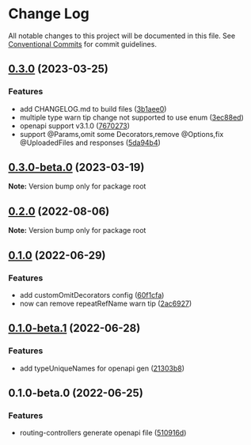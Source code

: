 # Change Log

All notable changes to this project will be documented in this file.
See [Conventional Commits](https://conventionalcommits.org) for commit guidelines.

## [0.3.0](https://github.com/liangskyli/routing-controllers-openapi/compare/v0.3.0-beta.0...v0.3.0) (2023-03-25)


### Features

* add CHANGELOG.md to build files ([3b1aee0](https://github.com/liangskyli/routing-controllers-openapi/commit/3b1aee030e3b651e07e77682103bdfbcd4c6a18e))
* multiple type warn tip change not supported to use enum ([3ec88ed](https://github.com/liangskyli/routing-controllers-openapi/commit/3ec88edab96a5e4b7f8d7c82d537d4b09f82f2ac))
* openapi support v3.1.0 ([7670273](https://github.com/liangskyli/routing-controllers-openapi/commit/7670273d3796e8dd572a4e1d0f708c1036b0c641))
* support @Params,omit some Decorators,remove @Options,fix @UploadedFiles and responses ([5da94b4](https://github.com/liangskyli/routing-controllers-openapi/commit/5da94b40258ee70ff4cbb87c95de31bb4dca403f))



## [0.3.0-beta.0](https://github.com/liangskyli/routing-controllers-openapi/compare/v0.2.0...v0.3.0-beta.0) (2023-03-19)

**Note:** Version bump only for package root





## [0.2.0](https://github.com/liangskyli/routing-controllers-openapi/compare/v0.1.0...v0.2.0) (2022-08-06)

**Note:** Version bump only for package root





## [0.1.0](https://github.com/liangskyli/routing-controllers-openapi/compare/v0.1.0-beta.1...v0.1.0) (2022-06-29)


### Features

* add customOmitDecorators config ([60f1cfa](https://github.com/liangskyli/routing-controllers-openapi/commit/60f1cfa576a48af4bed3c06e9066fba1c7e4fbb3))
* now can remove repeatRefName warn tip ([2ac6927](https://github.com/liangskyli/routing-controllers-openapi/commit/2ac69272c49f5b9ef077eba5eb86ef936d2608d9))



## [0.1.0-beta.1](https://github.com/liangskyli/routing-controllers-openapi/compare/v0.1.0-beta.0...v0.1.0-beta.1) (2022-06-28)


### Features

* add typeUniqueNames for openapi gen ([21303b8](https://github.com/liangskyli/routing-controllers-openapi/commit/21303b85112896541ce2b5e5472b60d9d5600d71))



## 0.1.0-beta.0 (2022-06-25)


### Features

* routing-controllers generate openapi file ([510916d](https://github.com/liangskyli/routing-controllers-openapi/commit/510916dbacff41b840069708d214ef5b7feea431))
